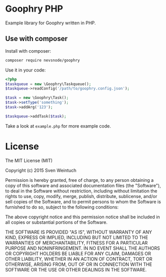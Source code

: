 Goophry PHP
===

Example library for Goophry written in PHP.

Use with composer
---
Install with composer:
```sh
composer require nevsnode/goophry
```

Use it in your code:
```php
<?php
$taskqueue = new \Goophry\Taskqueue();
$taskqueue->readConfig('/path/to/goophry.config.json');

$task = new \Goophry\Task();
$task->setType('something');
$task->addArg('123');

$taskqueue->addTask($task);
```

Take a look at `example.php` for more example code.


License
===

The MIT License (MIT)

Copyright (c) 2015 Sven Weintuch

Permission is hereby granted, free of charge, to any person obtaining a copy
of this software and associated documentation files (the "Software"), to deal
in the Software without restriction, including without limitation the rights
to use, copy, modify, merge, publish, distribute, sublicense, and/or sell
copies of the Software, and to permit persons to whom the Software is
furnished to do so, subject to the following conditions:

The above copyright notice and this permission notice shall be included in all
copies or substantial portions of the Software.

THE SOFTWARE IS PROVIDED "AS IS", WITHOUT WARRANTY OF ANY KIND, EXPRESS OR
IMPLIED, INCLUDING BUT NOT LIMITED TO THE WARRANTIES OF MERCHANTABILITY,
FITNESS FOR A PARTICULAR PURPOSE AND NONINFRINGEMENT. IN NO EVENT SHALL THE
AUTHORS OR COPYRIGHT HOLDERS BE LIABLE FOR ANY CLAIM, DAMAGES OR OTHER
LIABILITY, WHETHER IN AN ACTION OF CONTRACT, TORT OR OTHERWISE, ARISING FROM,
OUT OF OR IN CONNECTION WITH THE SOFTWARE OR THE USE OR OTHER DEALINGS IN THE
SOFTWARE.
